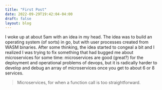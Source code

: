 ```yaml
---
title: "First Post"
date: 2022-09-29T19:42:04-04:00
draft: false
layout: blog
---
```

I woke up at about 5am with an idea in my head.  The idea was to build an operating
system (of sorts) in go, but with user processes created from WASM binaries.
After some thinking, the idea started to congeal a bit and I realized I was trying to
fix something that had bugged me about microservices for some time: microservices are
good (great?) for the deployment and operational problems of devops, but it is 
radically harder to develop and debug an array of microservices once you get to about
6 or 8 services.

> Microservices, for when a function call is too straightforward.





